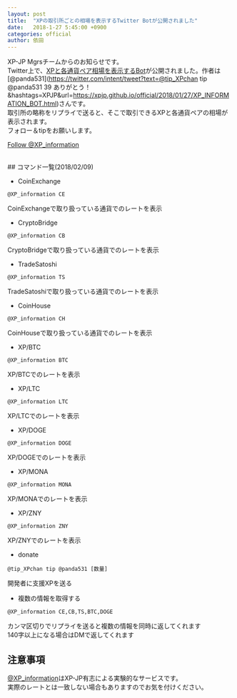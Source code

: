 ```yaml
---
layout: post
title:  "XPの取引所ごとの相場を表示するTwitter Botが公開されました"
date:   2018-1-27 5:45:00 +0900
categories: official
author: 依田
---  
```

XP-JP Mgrsチームからのお知らせです。  
Twitter上で、[XPと各通貨ペア相場を表示するBot](https://twitter.com/XP_information)が公開されました。作者は[@panda531](https://twitter.com/intent/tweet?text=@tip_XPchan tip @panda531 39 ありがとう！&hashtags=XPJP&url=https://xpjp.github.io/official/2018/01/27/XP_INFORMATION_BOT.html)さんです。  
取引所の略称をリプライで送ると、そこで取引できるXPと各通貨ペアの相場が表示されます。  
フォロー＆tipをお願いします。  

<a href="https://twitter.com/XP_information?ref_src=twsrc%5Etfw" class="twitter-follow-button" data-show-count="false">Follow @XP_information</a><script async src="https://platform.twitter.com/widgets.js" charset="utf-8"></script>  

<br>
## コマンド一覧(2018/02/09)

- CoinExchange  
```
@XP_information CE
```
CoinExchangeで取り扱っている通貨でのレートを表示  

- CryptoBridge  
```
@XP_information CB
```
CryptoBridgeで取り扱っている通貨でのレートを表示  

- TradeSatoshi
```
@XP_information TS
```
TradeSatoshiで取り扱っている通貨でのレートを表示  

- CoinHouse
```
@XP_information CH
```
CoinHouseで取り扱っている通貨でのレートを表示  

- XP/BTC
```
@XP_information BTC
```
XP/BTCでのレートを表示  

- XP/LTC
```
@XP_information LTC
```
XP/LTCでのレートを表示  

- XP/DOGE
```
@XP_information DOGE
```
XP/DOGEでのレートを表示  

- XP/MONA
```
@XP_information MONA
```
XP/MONAでのレートを表示  

- XP/ZNY
```
@XP_information ZNY
```
XP/ZNYでのレートを表示  

- donate
```
@tip_XPchan tip @panda531 [数量]
```
開発者に支援XPを送る  

- 複数の情報を取得する  
```
@XP_information CE,CB,TS,BTC,DOGE
```
カンマ区切りでリプライを送ると複数の情報を同時に返してくれます  
140字以上になる場合はDMで返してくれます  

## 注意事項
[@XP_information](https://twitter.com/XP_information)はXP-JP有志による実験的なサービスです。  
実際のレートとは一致しない場合もありますのでお気を付けください。  
